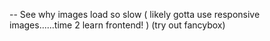 -- See why images load so slow ( likely gotta use responsive images......time 2 learn frontend! )
(try out fancybox)
